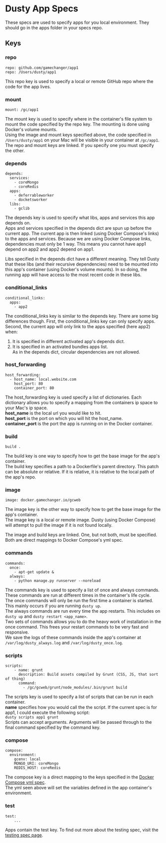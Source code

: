 # Dusty App Specs
These specs are used to specify apps for you local environment. They should go in the apps folder in your specs repo.

## Keys

### repo
```
repo: github.com/gamechanger/app1
repo: /Users/dusty/app1
```
This repo key is used to specify a local or remote GitHub repo where the code for the app lives.

### mount
```
mount: /gc/app1
```
The mount key is used to specify where in the container's file system to mount the code specified by the repo key.  The mounting is done using Docker's volume mounts. <br />
Using the image and mount keys specified above, the code specified in `/Users/dusty/app1` on your Mac will be visible in your container at `/gc/app1`.<br />
The repo and mount keys are linked.  If you specify one you must specify the other.<br />


### depends
```
depends:
  services:
    - coreMongo
    - coreRedis
  apps:
    - deferrableworker
    - docketsworker
  libs:
    - gclib
```
The depends key is used to specify what libs, apps and services this app depends on.<br />
Apps and services specified in the depends dict are spun up before the current app. The current app is then linked (using Docker Compose's links) to the apps and services. Because we are using Docker Compose links, dependencies must only be 1 way.  This means you cannot have app1 depend on app2 and app2 depend on app1.

Libs specified in the depends dict have a different meaning.  They tell Dusty that these libs (and their recursive dependencies) need to be mounted into this app's container (using Docker's volume mounts).  In so doing, the running app will have access to the most recent code in these libs.

### conditional_links
```
conditional_links:
  apps:
    - app2
```
The conditional_links key is similar to the depends key. There are some big differences though. First, the conditional_links key can only specify apps. Second, the current app will only link to the apps specified (here app2) when: <br/>
1. It is specified in different activated app's depends dict. <br/>
2. It is specified in an activated bundles apps list. <br/>
As in the depends dict, circular dependencies are not allowed.

### host_forwarding
```
host_forwarding:
  - host_name: local.website.com
    host_port: 80
    container_port: 80
```
The host_forwarding key is used specify a list of dictionaries.  Each dictionary allows you to specify a mapping from the containers ip space to your Mac's ip space.<br />
**host_name** is the local url you would like to hit.<br />
**host_port** is the port on which you will hit the host_name.<br />
**container_port** is the port the app is running on in the Docker container.<br />

### build
```
build .
```
The build key is one way to specify how to get the base image for the app's container. <br />
The build key specifies a path to a Dockerfile's parent directory. This patch can be absolute or relative. If it is relative, it is relative to the local path of the app's repo.<br />
### image
```
image: docker.gamechanger.io/gcweb
```
The image key is the other way to specify how to get the base image for the app's container.<br />
The image key is a local or remote image.  Dusty (using Docker Compose) will attempt to pull the image if it is not found locally.

The image and build keys are linked. One, but not both, must be specified. Both are direct mappings to Docker Compose's yml spec.<br />

### commands
```
commands:
  once:
    - apt-get update &
  always:
    - python manage.py runserver --noreload
```
The commands key is used to specify a list of once and always commands.  These commands are run at different times in the container's life cycle.<br />
The once commands will only be run the first time a container is started. This mainly occurs if you are running `dusty up`.<br />
The always commands are run every time the app restarts. This includes on `dusty up` and `dusty restart <app_name>`.<br />
Two sets of commands allows you to do the heavy work of installation in the once command. This frees your restart commands to be very fast and responsive.<br />
We save the logs of these commands inside the app's container at `/var/log/dusty_always.log` and `/var/log/dusty_once.log`.<br />

### scripts
```
scripts:
    - name: grunt
      description: Build assets compiled by Grunt (CSS, JS, that sort of thing)
      command:
        - /gc/gcweb/grunt/node_modules/.bin/grunt build
```
The scripts key is used to specify a list of scripts that can be run in each container.<br />
**name** specifies how you would call the the script. If the current spec is for app1, I could execute the following script:<br />
`dusty scripts app1 grunt` <br/>
Scripts can accept arguments.  Arguments will be passed through to the final command specified by the command key.<br />

### compose
```
compose:
  environment:
    gcenv: local
    MONGO_URI: coreMongo
    REDIS_HOST: coreRedis
```
The compose key is a direct mapping to the keys specified in the [Docker Compose yml spec](https://docs.docker.com/compose/yml/).<br />
The yml seen above will set the variables defined in the app container's environment.<br />

### test
```
test:
    ...
```
Apps contain the test key.  To find out more about the testing spec, visit the [testing spec page](./test-specs.md).

